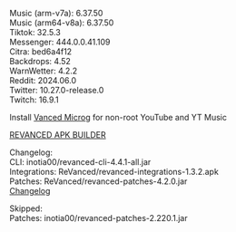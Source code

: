 Music (arm-v7a): 6.37.50  
Music (arm64-v8a): 6.37.50  
Tiktok: 32.5.3  
Messenger: 444.0.0.41.109  
Citra: bed6a4f12  
Backdrops: 4.52  
WarnWetter: 4.2.2  
Reddit: 2024.06.0  
Twitter: 10.27.0-release.0  
Twitch: 16.9.1  

Install [Vanced Microg](https://github.com/TeamVanced/VancedMicroG/releases) for non-root YouTube and YT Music  

[REVANCED APK BUILDER](https://github.com/alsyundawy/revanced-apk-builder/)  

Changelog:  
CLI: inotia00/revanced-cli-4.4.1-all.jar  
Integrations: ReVanced/revanced-integrations-1.3.2.apk  
Patches: ReVanced/revanced-patches-4.2.0.jar  
[Changelog](https://github.com/ReVanced/revanced-patches/releases/tag/v4.2.0)  

Skipped:  
Patches: inotia00/revanced-patches-2.220.1.jar    
